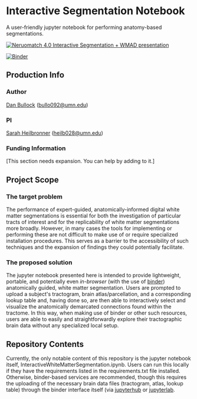 # Interactive Segmentation Notebook
A user-friendly jupyter notebook for performing anatomy-based segmentations.

[![Neruomatch 4.0 Interactive Segmentation + WMAD presentation](https://img.youtube.com/vi/FAV5HdVQ91c/0.jpg)](https://www.youtube.com/watch?v=FAV5HdVQ91c)

[![Binder](https://mybinder.org/badge_logo.svg)](https://mybinder.org/v2/gh/DanNBullock/interactiveWMSegmentation/master?filepath=InteractiveWhiteMatterSegmentation.ipynb)

## Production Info

### Author
[Dan Bullock](https://github.com/DanNBullock/) (bullo092@umn.edu)

### PI
[Sarah Heilbronner](https://med.umn.edu/bio/department-of-neuroscience/sarah-heilbronner) (heilb028@umn.edu)

### Funding Information
[This section needs expansion. You can help by adding to it.]

## Project Scope

### The target problem
The performance of expert-guided, anatomically-informed digital white matter segmentations is essential for both the investigation of particular tracts of interest and for the replicability of white matter segmentations more broadly.  However, in many cases the tools for implementing or performing these are not difficult to make use of or require specialized installation procedures.  This serves as a barrier to the accessibility of such techniques and the expansion of findings they could potentially facilitate.

### The proposed solution
The jupyter notebook presented here is intended to provide lightweight, portable, and potentially even _in-browser_ (with the use of [binder](https://mybinder.org)) anatomically guided, white matter segmentation.  Users are prompted to upload a subject's tractogram, brain atlas/parcellation, and a corresponding lookup table and, having done so, are then able to interactively select and visualize the anatomically demarcated connections found within the tractome.  In this way, when making use of binder or other such resources, users are able to easily and straightforwardly explore their tractographic brain data without any specialized local setup.

## Repository Contents
Currently, the only notable content of this repository is the jupyter notebook itself, InteractiveWhiteMatterSegmentation.ipynb.  Users can run this locally if they have the requirements listed in the requirements.txt file installed.  Otherwise, binder-based services are recommended, though this requires the uploading of the necessary brain data files (tractogram, atlas, lookup table) through the binder interface itself (via [jupyterhub](https://tljh.jupyter.org/en/latest/howto/content/add-data.html) or [jupyterlab](https://jupyterlab.readthedocs.io/en/stable/user/files.html).
